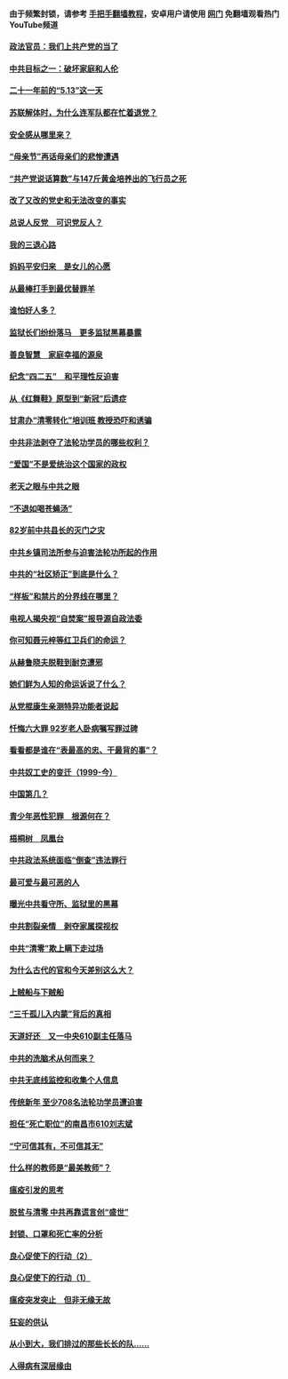 #### 由于频繁封锁，请参考 [手把手翻墙教程](https://github.com/gfw-breaker/guides/wiki/)，安卓用户请使用 [网门](https://github.com/gfw-breaker/nogfw/blob/master/dl.md?t=05191001) 免翻墙观看热门YouTube频道 

#### [政法官员：我们上共产党的当了](../pages/19/425351.md?t=05191001) 

#### [中共目标之一：破坏家庭和人伦](../pages/19/424454.md?t=05191001) 

#### [二十一年前的“5.13”这一天](../pages/19/424814.md?t=05191001) 

#### [苏联解体时，为什么连军队都在忙着退党？](../pages/19/424335.md?t=05191001) 

#### [安全感从哪里来？](../pages/19/424336.md?t=05191001) 

#### [“母亲节”再话母亲们的悲惨遭遇](../pages/19/424234.md?t=05191001) 

#### [“共产党说话算数”与147斤黄金培养出的飞行员之死](../pages/19/424115.md?t=05191001) 

#### [改了又改的党史和无法改变的事实](../pages/19/424037.md?t=05191001) 

#### [总说人反党　可识党反人？](../pages/19/423820.md?t=05191001) 

#### [我的三退心路](../pages/19/423876.md?t=05191001) 

#### [妈妈平安归来　是女儿的心愿](../pages/19/423947.md?t=05191001) 

#### [从最棒打手到最优替罪羊](../pages/19/423819.md?t=05191001) 

#### [谁怕好人多？](../pages/19/423774.md?t=05191001) 

#### [监狱长们纷纷落马　更多监狱黑幕暴露](../pages/19/423787.md?t=05191001) 

#### [善良智慧　家庭幸福的源泉](../pages/19/423632.md?t=05191001) 

#### [纪念“四二五”　和平理性反迫害](../pages/19/423660.md?t=05191001) 

#### [从《红舞鞋》原型到“新冠”后遗症](../pages/19/423509.md?t=05191001) 

#### [甘肃办“清零转化”培训班 教授恐吓和诱骗](../pages/19/423498.md?t=05191001) 

#### [中共非法剥夺了法轮功学员的哪些权利？](../pages/19/423392.md?t=05191001) 

#### [“爱国”不是爱统治这个国家的政权](../pages/19/423029.md?t=05191001) 

#### [老天之眼与中共之眼](../pages/19/423378.md?t=05191001) 

#### [“不退如喝苍蝇汤”](../pages/19/423287.md?t=05191001) 

#### [82岁前中共县长的灭门之灾](../pages/19/423055.md?t=05191001) 

#### [中共乡镇司法所参与迫害法轮功所起的作用](../pages/19/423064.md?t=05191001) 

#### [中共的“社区矫正”到底是什么？](../pages/19/422870.md?t=05191001) 

#### [“样板”和禁片的分界线在哪里？](../pages/19/422704.md?t=05191001) 

#### [电视人揭央视“自焚案”报导源自政法委](../pages/19/422770.md?t=05191001) 

#### [你可知聂元梓等红卫兵们的命运？](../pages/19/422848.md?t=05191001) 

#### [从赫鲁晓夫脱鞋到耐克遭邪](../pages/19/422826.md?t=05191001) 

#### [她们鲜为人知的命运诉说了什么？](../pages/19/422754.md?t=05191001) 

#### [从党棍康生亲测特异功能者说起](../pages/19/422657.md?t=05191001) 

#### [忏悔六大罪 92岁老人卧病嘱写罪过碑](../pages/19/422750.md?t=05191001) 

#### [看看都是谁在“表最高的忠、干最背的事”？](../pages/19/422703.md?t=05191001) 

#### [中共奴工史的变迁（1999-今）](../pages/19/422656.md?t=05191001) 

#### [中国第几？](../pages/19/422496.md?t=05191001) 

#### [青少年恶性犯罪　根源何在？](../pages/19/422449.md?t=05191001) 

#### [梧桐树　凤凰台](../pages/19/422442.md?t=05191001) 

#### [中共政法系统面临“倒查”违法罪行](../pages/19/422497.md?t=05191001) 

#### [最可爱与最可恶的人](../pages/19/422448.md?t=05191001) 

#### [曝光中共看守所、监狱里的黑幕](../pages/19/422390.md?t=05191001) 

#### [中共割裂亲情　剥夺家属探视权](../pages/19/422364.md?t=05191001) 

#### [中共“清零”欺上瞒下走过场](../pages/19/422306.md?t=05191001) 

#### [为什么古代的官和今天差别这么大？](../pages/19/422228.md?t=05191001) 

#### [上贼船与下贼船](../pages/19/422276.md?t=05191001) 

#### [“三千孤儿入内蒙”背后的真相](../pages/19/422229.md?t=05191001) 

#### [天道好还　又一中央610副主任落马](../pages/19/422155.md?t=05191001) 

#### [中共的洗脑术从何而来？](../pages/19/422154.md?t=05191001) 

#### [中共无底线监控和收集个人信息](../pages/19/422039.md?t=05191001) 

#### [传统新年 至少708名法轮功学员遭迫害](../pages/19/421946.md?t=05191001) 

#### [担任“死亡职位”的南昌市610刘志斌](../pages/19/421957.md?t=05191001) 

#### [“宁可信其有，不可信其无”](../pages/19/421691.md?t=05191001) 

#### [什么样的教师是“最美教师”？](../pages/19/421755.md?t=05191001) 

#### [瘟疫引发的思考](../pages/19/421594.md?t=05191001) 

#### [脱贫与清零 中共再靠谎言创“盛世”](../pages/19/421590.md?t=05191001) 

#### [封锁、口罩和死亡率的分析](../pages/19/421495.md?t=05191001) 

#### [良心促使下的行动（2）](../pages/19/421361.md?t=05191001) 

#### [良心促使下的行动（1）](../pages/19/421302.md?t=05191001) 

#### [瘟疫突发突止　但非无缘无故](../pages/19/421281.md?t=05191001) 

#### [狂妄的供认](../pages/19/421199.md?t=05191001) 

#### [从小到大，我们排过的那些长长的队……](../pages/19/421243.md?t=05191001) 

#### [人得病有深层缘由](../pages/19/420864.md?t=05191001) 

